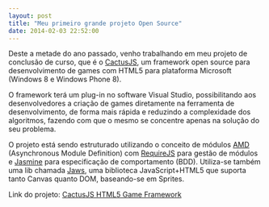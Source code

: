 ```yaml
---
layout: post
title: "Meu primeiro grande projeto Open Source"
date: 2014-02-03 22:52:00
---
```


Deste a metade do ano passado, venho trabalhando em meu projeto de conclusão de curso, que é o [CactusJS][cactusjs-gh], um framework open source para desenvolvimento de games com HTML5 para plataforma Microsoft (Windows 8 e Windows Phone 8). 

O framework terá um plug-in no software Visual Studio, possibilitando aos desenvolvedores a criação de games diretamente na ferramenta de desenvolvimento, de forma mais rápida e reduzindo a complexidade dos algoritmos, fazendo com que o mesmo se concentre apenas na solução do seu problema.

O projeto está sendo estruturado utilizando o conceito de módulos [AMD][wiki-amd] (Asynchronous Module Definition) com [RequireJS][requirejs] para gestão de módulos e [Jasmine][jasmine] para especificação de comportamento (BDD). Utiliza-se também uma lib chamada [Jaws][jaws], uma biblioteca JavaScript+HTML5 que suporta tanto Canvas quanto DOM, baseando-se em Sprites.

Link do projeto: [CactusJS HTML5 Game Framework][cactusjs-gh]

[cactusjs-gh]: http://cactusjs.github.io/cactusjs-site/
[wiki-amd]: http://en.wikipedia.org/wiki/Asynchronous_module_definition
[requirejs]: http://requirejs.org/
[jasmine]: http://pivotal.github.io/jasmine/
[jaws]: http://jawsjs.com/
